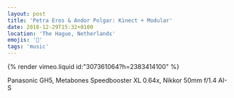 ```yaml
---
layout: post
title: 'Petra Eros & Andor Polgar: Kinect + Modular'
date: 2018-12-29T15:32+0100
location: 'The Hague, Netherlands'
emojis: '🎹'
tags: 'music'
---
```


{% render vimeo.liquid id:"307361064?h=2383414100" %}

Panasonic GH5, Metabones Speedbooster XL 0.64x, Nikkor 50mm f/1.4 AI-S
